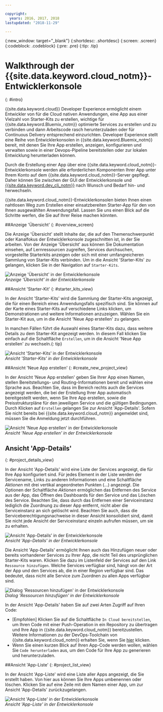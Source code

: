 ```yaml
---

copyright:
  years: 2016, 2017, 2018
lastupdated: "2018-11-29"

---
```

{:new_window: target="_blank"}
{:shortdesc: .shortdesc}
{:screen: .screen}
{:codeblock: .codeblock}
{:pre: .pre}
{:tip: .tip}

# Walkthrough der {{site.data.keyword.cloud_notm}}-Entwicklerkonsole
{: #intro}

<!--I can't see how a customer needs to be walked through the experience without performing a specific task.-->


{{site.data.keyword.cloud}} Developer Experience ermöglicht einem Entwickler von für die Cloud nativen Anwendungen, eine App aus einer Vielzahl von Starter-Kits zu erstellen, wichtige für {{site.data.keyword.Bluemix_notm}} optimierte Services zu erstellen und zu verbinden und dann Arbeitscode rasch herunterzuladen oder für Continuous Delivery entsprechend einzurichten. Developer Experience stellt eine Reihe von Entwicklerkonsolen in {{site.data.keyword.Bluemix_notm}} bereit, mit denen Sie Ihre App erstellen, anzeigen, konfigurieren und verwalten sowie in einer Devops-Pipeline bereitstellen oder zur lokalen Entwicklung herunterladen können.

Durch die Erstellung einer App über eine {{site.data.keyword.cloud_notm}}-Entwicklerkonsole werden alle erforderlichen Komponenten Ihrer App unter Ihrem Konto auf dem {{site.data.keyword.cloud_notm}}-Server gepflegt.  Daher können Sie zwischen der GUI der Entwicklerkonsole und [{{site.data.keyword.dev_cli_notm}}](/docs/cli/idt/index.html) nach Wunsch und Bedarf hin- und herwechseln.

{{site.data.keyword.cloud_notm}}-Entwicklerkonsolen bieten Ihnen einen nahtlosen Weg zum Erstellen einer einsatzbereiten Starter-App für den von Ihnen ausgewählten Anwendungsfall.  Lassen Sie uns einen Blick auf die Schritte werfen, die Sie auf Ihrer Reise machen könnten.

<!-- Ready to jump in?  Visit the [{{site.data.keyword.cloud_notm}} Web App developer console](https://{DomainName}/developer/appservice) to get started.
{: tip} -->

##Anzeige 'Übersicht'
{: #overview_screen}

Die Anzeige 'Übersicht' stellt Inhalte dar, die auf den Themenschwerpunkt oder Kanalfokus der Entwicklerkonsole zugeschnitten ist, in der Sie arbeiten. Von der Anzeige 'Übersicht' aus können Sie Dokumentation einsehen, auf Lernressourcen zugreifen, Services durchsuchen, vorgestellte Starterkits anzeigen oder sich mit einer umfangreicheren Sammlung von Starter-Kits verbinden. Um in die Ansicht 'Starter-Kits' zu gelangen, klicken Sie in der Navigation auf `Starter-Kits`.

![Anzeige 'Übersicht' in der Entwicklerkonsole](images/overview_screen.png "Anzeige 'Übersicht") <br> *Anzeige 'Übersicht' in der Entwicklerkonsole*

##Ansicht 'Starter-Kit'
{: #starter_kits_view}

In der Ansicht 'Starter-Kits' wird die Sammlung der Starter-Kits angezeigt, die für einen Bereich eines Anwendungsfalls spezifisch sind.  Sie können auf der Karte eines Starter-Kits auf verschiedene Links klicken, um Demonstrationen und weitere Informationen anzuzeigen.  Wählen Sie ein Starter-Kit aus, um in die Ansicht 'Neue App erstellen' zu gelangen.

In manchen Fällen führt die Auswahl eines Starter-Kits dazu, dass weitere Details zu dem Starter-Kit angezeigt werden.  In diesem Fall klicken Sie einfach auf die Schaltfläche `Erstellen`, um in die Ansicht 'Neue App erstellen' zu wechseln.{: tip}

![Ansicht 'Starter-Kits' in der Entwicklerkonsole](images/starter_kits_view.png "Ansicht 'Starter-Kits'") <br> *Ansicht 'Starter-Kits' in der Entwicklerkonsole*

##Ansicht 'Neue App erstellen'
{: #create_new_project_view}

In der Ansicht 'Neue App erstellen' geben Sie Ihrer App einen Namen, stellen Bereitstellungs- und Routing-Informationen bereit und wählen eine Sprache aus.  Beachten Sie, dass im Bereich rechts auch die Services angezeigt werden, die bei der Erstellung Ihrer App automatisch bereitgestellt werden, wenn Sie Ihre App erstellen, sowie die Preisstrukturpläne für den jeweiligen Service und die gültigen Bedingungen.  Durch Klicken auf `Erstellen` gelangen Sie zur Ansicht 'App-Details'.  Sofern Sie nicht bereits bei {{site.data.keyword.cloud_notm}} angemeldet sind, müssen Sie die Anmeldung jetzt durchführen.

![Ansicht 'Neue App erstellen' in der Entwicklerkonsole](images/create_new_project_view.png "Ansicht 'Neue App erstellen'") <br> *Ansicht 'Neue App erstellen' in der Entwicklerkonsole*

## Ansicht 'App-Details'
{: #project_details_view}

In der Ansicht 'App-Details' wird eine Liste der Services angezeigt, die für Ihre App konfiguriert sind. Für jedes Element in der Liste werden der Servicename, Links zu anderen Informationen und eine Schaltfläche *Aktionen* mit drei vertikal angeordneten Punkten (...) angezeigt. Die Optionen der Schaltfläche *Aktionen* ermöglichen das Entfernen des Service aus der App, das Öffnen des Dashboards für den Service und das Löschen des Service. Beachten Sie, dass durch das Entfernen einer Serviceinstanz lediglich die Zuordnung zu dieser App entfernt, nicht aber die Serviceinstanz an sich gelöscht wird.  Beachten Sie auch, dass die Serviceberechtigungsnachweise in dieser Ansicht konsolidiert sind, damit Sie nicht jede Ansicht der Serviceinstanz einzeln aufrufen müssen, um sie zu erhalten.

![Ansicht 'App-Details' in der Entwicklerkonsole](images/project_details_view.png "Ansicht 'App-Details'") <br> *Ansicht 'App-Details' in der Entwicklerkonsole*

Die Ansicht 'App-Details' ermöglicht Ihnen auch das Hinzufügen neuer oder bereits vorhandener Services zu Ihrer App, die nicht Teil des ursprünglichen Starter-Kits waren. Klicken Sie dazu im Listenfeld der Services auf den Link `Ressource hinzufügen`.  Welche Services verfügbar sind, hängt von der Art der App und den Services ab, die in einer Region verfügbar sind. Das bedeutet, dass nicht alle Service zum Zuordnen zu allen Apps verfügbar sind.

![Dialog 'Ressourcen hinzufügen' in der Entwicklerkonsole](images/add_resource_dialog.png "Dialog 'Ressourcen hinzufügen'") <br> *Dialog 'Ressourcen hinzufügen' in der Entwicklerkonsole*

In der Ansicht 'App-Details' haben Sie auf zwei Arten Zugriff auf Ihren Code:

*  [Empfohlen] Klicken Sie auf die Schaltfläche `In Cloud bereitstellen`, um Ihren Code mit einer Push-Operation in ein Repository zu übertragen und Ihre App in {{site.data.keyword.cloud_notm}} bereitzustellen.  Weitere Informationen zu der DevOps-Toolchain von {{site.data.keyword.cloud_notm}} erhalten Sie, wenn Sie [hier](/docs/services/ContinuousDelivery/toolchains_about.html#toolchains_about) klicken.
*  Wenn Sie einen kurzen Blick auf Ihren App-Code werden wollen, wählen Sie `Code herunterladen` aus, um den Code für Ihre App zu generieren und herunterzuladen.

##Ansicht 'App-Liste'
{: #project_list_view}

In der Ansicht 'App-Liste' wird eine Liste aller Apps angezeigt, die Sie erstellt haben.  Von hier aus können Sie Ihre Apps umbenennen oder löschen. Klicken Sie auf eine Zeile mit dem Namen einer App, um zur Ansicht 'App-Details' zurückzugelangen.

![Ansicht 'App-Liste' in der Entwicklerkonsole](images/project_list_view.png "Ansicht 'App-Liste'") <br> *Ansicht 'App-Liste' in der Entwicklerkonsole*
